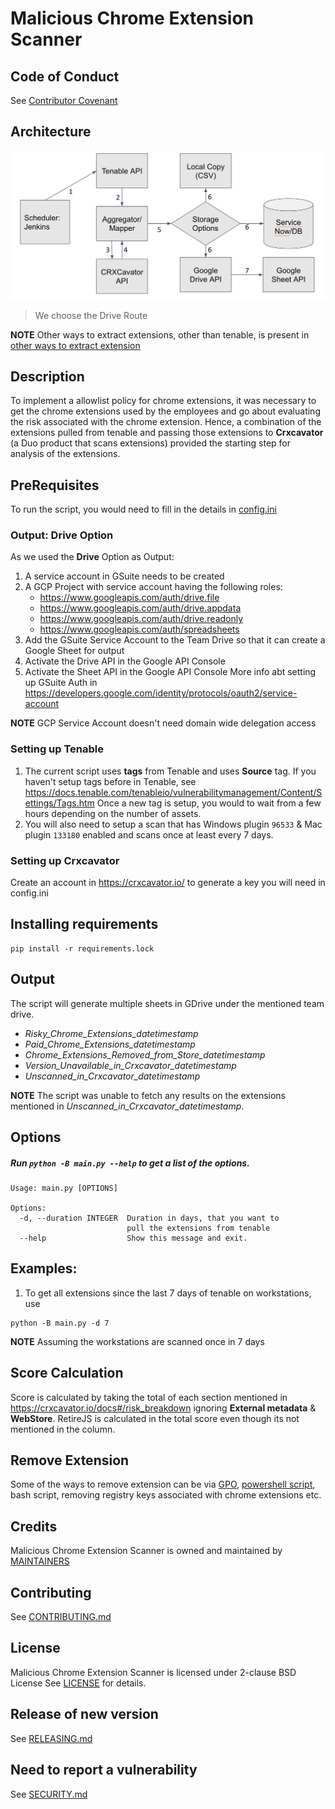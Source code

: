 # Malicious Chrome Extension Scanner


## Code of Conduct
See [Contributor Covenant](CODE%20OF%20CONDUCT.md)


## Architecture
![Workflow Diagram](/images/Malicious%20Chrome%20Extension%20Scanner%20Workflow.png)
 
> We choose the Drive Route

**NOTE** Other ways to extract extensions, other than tenable, is present in [other ways to extract extension](/other_ways_to_extract_extensions)

## Description
To implement a allowlist policy for chrome extensions, it was necessary to get the chrome extensions used by the employees and go about evaluating the risk associated with the chrome extension. Hence, a combination of the extensions pulled from tenable and passing those extensions to **Crxcavator** (a Duo product that scans extensions) provided the starting step for analysis of the extensions.


## PreRequisites
To run the script, you would need to fill in the details in [config.ini](config.ini)

### Output: Drive Option 
As we used the **Drive** Option as Output:
1. A service account in GSuite needs to be created
2. A GCP Project with service account having the following roles:
    - https://www.googleapis.com/auth/drive.file 
    - https://www.googleapis.com/auth/drive.appdata 
    - https://www.googleapis.com/auth/drive.readonly
    - https://www.googleapis.com/auth/spreadsheets
3. Add the GSuite Service Account to the Team Drive so that it can create a Google Sheet for output
4. Activate the Drive API in the Google API Console
5. Activate the Sheet API in the Google API Console
More info abt setting up GSuite Auth in https://developers.google.com/identity/protocols/oauth2/service-account

**NOTE** GCP Service Account doesn't need domain wide delegation access 

### Setting up Tenable
1. The current script uses **tags** from Tenable and uses **Source** tag. If you haven't setup tags before in Tenable, see https://docs.tenable.com/tenableio/vulnerabilitymanagement/Content/Settings/Tags.htm
Once a new tag is setup, you would to wait from a few hours depending on the number of assets. 
2. You will also need to setup a scan that has Windows plugin `96533` & Mac plugin `133180` enabled and scans once at least every 7 days.

### Setting up Crxcavator
Create an account in https://crxcavator.io/ to generate a key you will need in config.ini


## Installing requirements
```shell script
pip install -r requirements.lock
```


## Output
The script will generate multiple sheets in GDrive under the mentioned team drive.
- _Risky_Chrome_Extensions_datetimestamp_
- _Paid_Chrome_Extensions_datetimestamp_
- _Chrome_Extensions_Removed_from_Store_datetimestamp_
- _Version_Unavailable_in_Crxcavator_datetimestamp_
- _Unscanned_in_Crxcavator_datetimestamp_  

**NOTE** The script was unable to fetch any results on the extensions mentioned in _Unscanned_in_Crxcavator_datetimestamp_.


## Options
##### Run ```python -B main.py --help``` to get a list of the options.
```buildoutcfg
Usage: main.py [OPTIONS]

Options:
  -d, --duration INTEGER  Duration in days, that you want to
                          pull the extensions from tenable
  --help                  Show this message and exit.
```


## Examples:  
1. To get all extensions since the last 7 days of tenable on workstations, use 
```shell script
python -B main.py -d 7
```

**NOTE** Assuming the workstations are scanned once in 7 days 


## Score Calculation
Score is calculated by taking the total of each section mentioned in https://crxcavator.io/docs#/risk_breakdown ignoring **External metadata** & **WebStore**. RetireJS is calculated in the total score even though its not mentioned in the column.


## Remove Extension
Some of the ways to remove extension can be via [GPO](https://www.tecklyfe.com/how-to-prevent-google-chrome-extensions-in-group-policy/), [powershell script](/ways_to_remove_extension/powershell.ps1), bash script, removing registry keys associated with chrome extensions etc.


## Credits
Malicious Chrome Extension Scanner is owned and maintained by [MAINTAINERS](MAINTAINERS.md)


## Contributing
See [CONTRIBUTING.md](CONTRIBUTING.md)


## License
Malicious Chrome Extension Scanner is licensed under 2-clause BSD License
See [LICENSE](LICENSE.md) for details.


## Release of new version
See [RELEASING.md](RELEASING.md)


## Need to report a vulnerability
See [SECURITY.md](SECURITY.md)
